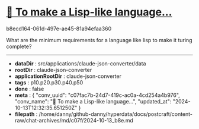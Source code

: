 # [💬  To make a Lisp-like language...](https://claude.ai/chat/c07fac7b-24d7-419c-ac0a-4cd254a4b976)

b8ecd164-061d-497e-ae45-81a94efaa360

What are the minimum requirements for a language like lisp to make it turing complete?

---

* **dataDir** : src/applications/claude-json-converter/data
* **rootDir** : claude-json-converter
* **applicationRootDir** : claude-json-converter
* **tags** : p10.p20.p30.p40.p50
* **done** : false
* **meta** : {
  "conv_uuid": "c07fac7b-24d7-419c-ac0a-4cd254a4b976",
  "conv_name": "💬  To make a Lisp-like language...",
  "updated_at": "2024-10-13T12:32:35.651250Z"
}
* **filepath** : /home/danny/github-danny/hyperdata/docs/postcraft/content-raw/chat-archives/md/c07f/2024-10-13_b8e.md